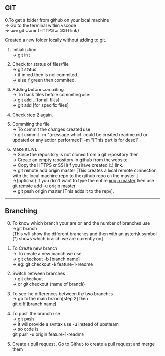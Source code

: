 ## GIT

0.To get a folder from github on your local machine<br/>
-> Go to the terminal within vscode<br/>
-> use git clone {HTTPS or SSH link}

Created a new folder locally without adding to git.
1. Initialization<br/>
    -> git init

2. Check for status of files/file<br/>
    -> git status<br/>
            -> if in red then is not commited.<br/>
            -> else if green then commited.<br/>

3. Adding before commiting<br/>
    -> To track files before commiting use:<br/>
        ->  git add .  [for all files]<br/>
        ->  git add <filename> [for specific files]<br/>

4. Check step 2 again.

5. Commiting the file<br/>
    -> To commit the changes created use <br/>
        -> git commit -m "[message which could be created readme.md or updated or any action performed]" -m "[This part is for desc]"<br/>

6. Make it LIVE<br/>
    -> Since the repository is not cloned from a git repository then <br/>
        -> Create an empty repository in github from the website.<br/>
        -> Copy the HTTPS or SSH(if you have created it.) link.<br/>
        -> git remote add origin master [This creates a local remote connection with the local machine repo to the github repo on the master ]
        <br/>
        ->{optional} if you don't want to type the entire <u>origin master</u> then use git remote add -u origin master<br/> 
        -> git push origin master [This adds it to the repo].

<hr>

## Branching
 
0. To know which branch your are on and the number of branches use <br/>
->git branch<br/>
[This will show the different branches and then with an asterisk symbol (*) shows which branch we are currently on]<br/>

1. To Create new branch <br/>
-> To create a new branch we use<br/>
-> git checkout -b [branch name]<br/>
-> eg: git checkout -b feature-1-readme <br/>

2. Switch between branches<br/>
-> git checkout<br/>
-> or git checkout {name of branch}<br/>

3. To see the differences between the two branches<br/>
-> go to the main branch[step 2] then<br/>
git diff [branch name]

4. To push the branch use<br/>
-> git push <br/>
-> it will provide a syntax use -u instead of upstream<br/>
-> so code is<br/>
 git push -u origin feature-1-readme <br/>

5. Create a pull request . Go to Github to create a pull request and merge them





